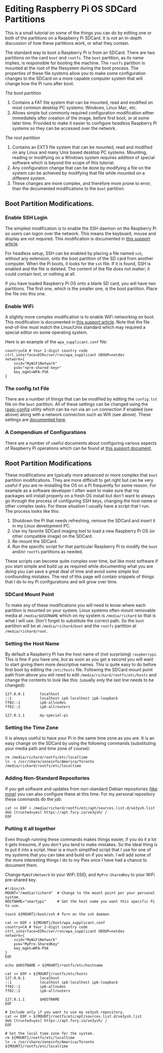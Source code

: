 # Editing Raspberry Pi OS SDCard Partitions

This is a small tutorial on some of the things you can do by editing one or both of the partitions on a Raspberry Pi
SDCard. It is not an in-depth discussion of how these partitions work, or what they contain.

The standard way to boot a Raspberry Pi is from an SDCard. There are two partitions on the card `boot` and `rootfs`.
The `boot` partition, as its name implies, is responsible for booting the machine. The `rootfs` partition is mounted
at the root of the filesystem during the boot process. The properties of these file systems allow you to make some
configuration changes to the SDCard on a more capable computer system that will change how the Pi runs after boot.

*The boot partition*
1. Contains a FAT file system that can be mounted, read and modified on most common desktop PC systems: Windows, Linux
Mac, etc.
1. Allows simple but commonly required configuration modification either immediately after creation of the image, before
first boot, or at some later time. Provided to make it easier to configure *headless* Raspberry Pi systems so they can
be accessed over the network.

*The root partition*
1. Contains an EXT3 file system that can be mounted, read and modified on any Linux and many Unix based desktop PC
systems. Mounting, reading or modifying on a Windows system requires addition of special software which is beyond
the scope of this tutorial.
1. Any configuration change that can be done by modifying a file on the system can be achieved by modifying that 
file while mounted on a different system. 
1. These changes are more complex, and therefore more prone to error, than the documented modifications to the `boot`
partition.

## Boot Partition Modifications.

### Enable SSH Login

The simplest modification is to enable the SSH daemon on the Raspberry Pi so users can logon over the network. This
means the keyboard, mouse and display are not required. This modification is documented in
[this support article](https://www.raspberrypi.org/documentation/remote-access/ssh/).

For headless setup, SSH can be enabled by placing a file named `ssh`, without any extension, onto the boot partition
of the SD card from another computer. When the Pi boots, it looks for the `ssh` file. If it is found, SSH is enabled 
and the file is deleted. The content of the file does not matter; it could contain text, or nothing at all.

If you have loaded Raspberry Pi OS onto a blank SD card, you will have two partitions. The first one, which is the 
smaller one, is the boot partition. Place the file into this one.

### Enable WiFi

A slightly more complex modification is to enable WiFi networking on boot. This modification is documented in
[this support article](https://www.raspberrypi.org/documentation/configuration/wireless/headless.md). Note that
the file end-of-line must match the Linux/Unix standard which may required a special editor on some operating 
system.

Here is an example of the `wpa_supplicant.conf` file:

```
country=CA # Your 2-digit country code
ctrl_interface=DIR=/var/run/wpa_supplicant GROUP=netdev
network={
    ssid="MyWiFiNetwork"
    psk="<pre-shared key>"
    key_mgmt=WPA-PSK
}
```

### The config.txt File

There are a number of things that can be modified by editing the `config.txt` file on the `boot` partition. All of
these settings can be changed using the [raspi-config](https://www.raspberrypi.org/documentation/configuration/raspi-config.md)
utility which can be run via an `ssh` connection if enabled (see above) along with a network connection such as Wifi
(see above). These settings are [documented here](https://www.raspberrypi.org/documentation/configuration/config-txt/README.md).

### A Compendium of Configurations

There are a number of useful documents about configuring various aspects of Raspberry Pi operations which can be
found at [this support document](https://www.raspberrypi.org/documentation/configuration/).

## Root Partition Modifications 

These modifications are typically more advanced or more complex that `boot` partition modifications. They are more
difficult to get right but can be very useful if you are re-installing the OS on a Pi frequently for some reason.
For example as a software developer I often want to make sure that my packages will install properly on a fresh OS
install but don't want to always go through the process of configuring SSH keys, changing the host name or other 
complex tasks. For these situation I usually have a script that I run. The process looks like this:
1. Shutdown the Pi that needs refreshing, remove the SDCard and insert it in my Linux development PC.
1. Use my favorite SDCard imaging tool to load a new Raspberry Pi OS (or other compatible image) on the SDCard.
1. Re-mount the SDCard.
1. Run the specific script for that particular Raspberry Pi to modify the `boot` and/or `rootfs` partitions as needed.

These scripts can become quite complex over time, but like most software if you start simple and build up as
required while documenting what you are doing you can save a great deal of time and avoid some simple but
confounding mistakes. The rest of this page will contain snippets of things that I do to my Pi configurations and
will grow over time.

### SDCard Mount Point

To make any of these modifications you will need to know where each partition is mounted on your system. Linux systems
often mount removable media at `/media/$USERNAME` which on my system is `/media/richard` so that is what I will use.
Don't forget to substitute the correct path. So the `boot` partition will be at `/media/richard/boot` and the `rootfs`
partition at `/media/richard/root`.

### Setting the Host Name

By default a Raspberry Pi has the host name of (not surprising) `raspberrypi`. This is fine if you have one, but as
soon as you get a second you will want to start giving them more descriptive names. This is quite easy to do before
first boot by editing the `/etc/hosts` file. Following the SDCard mount point path from above you will need to
edit `/media/richard/rootfs/etc/hosts` and change the contents to look like this: (usually only the last line needs to
be changed):

```
127.0.0.1       localhost
::1             localhost ip6-localhost ip6-loopback
ff02::1         ip6-allnodes
ff02::2         ip6-allrouters

127.0.1.1       my-special-pi
```

### Setting the Time Zone

It is always useful to have your Pi in the same time zone as you are. It is an easy change on the SDCard by using
the following commands (substituting your media path and time zone of course):

```shell script
rm /media/richard/rootfs/etc/localtime
ln -s /usr/share/zoneinfo/America/Toronto /media/richard/rootfs/etc/localtime
```

### Adding Non-Standard Repositories

If you get software and updates from non-standard Debian repositories ([like mine](/Repository)) you can also configure
these at this time. For my personal repository these commands do the job:

```shell script
cat << EOF > /media/richard/rootfs/etc/apt/sources.list.d/ve3ysh.list
deb [trusted=yes] https://apt.fury.io/ve3ysh/ /
EOF
``` 

### Putting it all together

Even though running these commands makes things easier, if you do it a lot it gets tiresome, if you don't you tend
to make mistakes. So the ideal thing is to put it into a script. Hear is a much simplified script that I use for
one of my systems that you can take and build on if you wish. I will add some of the more interesting things I do
to my Pies once I have had a chance to document them.

Change `MyWiFiNetwork` to your WiFi SSID, and `MyPre-SharedKey` to your WiFi pre-shared key.

```shell script
#!/bin/sh
MOUNT="/media/richard"  # Change to the mount point per your personal system.
HOSTNAME="smartypi"     # Set the host name you want this specific Pi to use.

touch ${MOUNT}/boot/ssh # Turn on the ssh daemon

cat << EOF > ${MOUNT}/boot/wpa_supplicant.conf
country=CA # Your 2-digit country code
ctrl_interface=DIR=/var/run/wpa_supplicant GROUP=netdev
network={
    ssid="MyWiFiNetwork"
    psk="MyPre-SharedKey"
    key_mgmt=WPA-PSK
}
EOF

echo $HOSTNAME > ${MOUNT}/rootfs/etc/hostname

cat << EOF > ${MOUNT}/rootfs/etc/hosts
127.0.0.1       localhost
::1             localhost ip6-localhost ip6-loopback
ff02::1         ip6-allnodes
ff02::2         ip6-allrouters

127.0.1.1       $HOSTNAME
EOF

# Include only if you want to use my ve3ysh repository.
cat << EOF > ${MOUNT}/rootfs/etc/apt/sources.list.d/ve3ysh.list
deb [trusted=yes] https://apt.fury.io/ve3ysh/ /
EOF

# Set the local time zone for the system.
rm ${MOUNT}/rootfs/etc/localtime
ln -s /usr/share/zoneinfo/America/Toronto ${MOUNT}/rootfs/etc/localtime
```